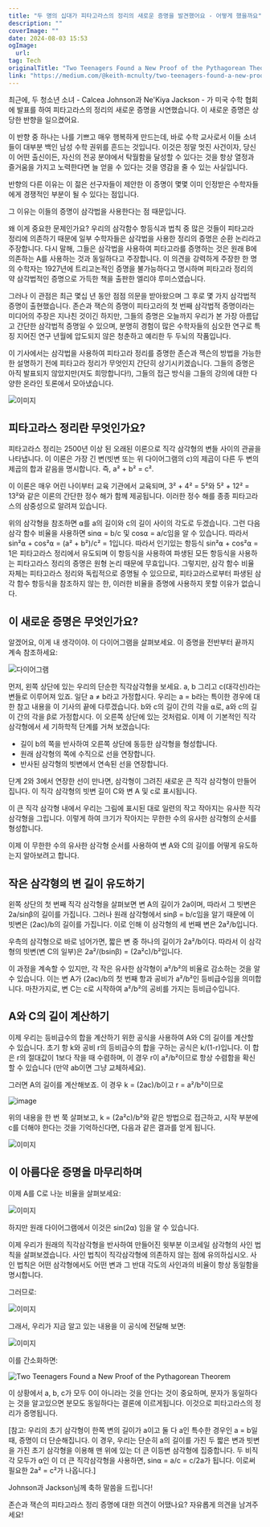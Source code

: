 ```yaml
---
title: "두 명의 십대가 피타고라스의 정리의 새로운 증명을 발견했어요 - 어떻게 했을까요"
description: ""
coverImage: ""
date: 2024-08-03 15:53
ogImage: 
  url: 
tag: Tech
originalTitle: "Two Teenagers Found a New Proof of the Pythagorean Theorem  Heres How"
link: "https://medium.com/@keith-mcnulty/two-teenagers-found-a-new-proof-of-the-pythagorean-theorem-heres-how-4bc038a09f12"
---
```




최근에, 두 청소년 소녀 - Calcea Johnson과 Ne'Kiya Jackson - 가 미국 수학 협회에 발표를 하여 피타고라스의 정리의 새로운 증명을 시연했습니다. 이 새로운 증명은 상당한 반향을 일으켰어요.

이 반향 중 하나는 나를 기쁘고 매우 행복하게 만드는데, 바로 수학 교사로서 이들 소녀들이 대부분 백인 남성 수학 권위를 흔드는 것입니다. 이것은 정말 멋진 사건이자, 당신이 어떤 출신이든, 자신의 전공 분야에서 탁월함을 달성할 수 있다는 것을 항상 열정과 즐거움을 가지고 노력한다면 늘 얻을 수 있다는 것을 영감을 줄 수 있는 사실입니다.

반향의 다른 이유는 이 젊은 선구자들이 제안한 이 증명이 몇몇 이미 인정받은 수학자들에게 경쟁적인 부분이 될 수 있다는 점입니다.

그 이유는 이들의 증명이 삼각법을 사용한다는 점 때문입니다.

<div class="content-ad"></div>

왜 이게 중요한 문제인가요? 우리의 삼각함수 항등식과 법칙 중 많은 것들이 피타고라 정리에 의존하기 때문에 일부 수학자들은 삼각법을 사용한 정리의 증명은 순환 논리라고 주장합니다. 다시 말해, 그들은 삼각법을 사용하여 피타고라를 증명하는 것은 원래 B에 의존하는 A를 사용하는 것과 동일하다고 주장합니다. 이 의견을 강력하게 주장한 한 명의 수학자는 1927년에 트리고논적인 증명을 불가능하다고 명시하며 피타고라 정리의 약 삼각법적인 증명으로 가득한 책을 출판한 엘리야 루미스였습니다.

그러나 이 관점은 최근 몇십 년 동안 점점 의문을 받아왔으며 그 후로 몇 가지 삼각법적 증명이 출현했습니다. 존슨과 잭슨의 증명이 피타고라의 첫 번째 삼각법적 증명이라는 미디어의 주장은 지나친 것이긴 하지만, 그들의 증명은 오늘까지 우리가 본 가장 아름답고 간단한 삼각법적 증명일 수 있으며, 분명히 경험이 많은 수학자들의 심오한 연구로 특징 지어진 연구 년월에 압도되지 않은 청춘하고 예리한 두 두뇌의 작품입니다.

이 기사에서는 삼각법을 사용하여 피타고라 정리를 증명한 존슨과 잭슨의 방법을 가능한 한 설명하기 전에 피타고라 정리가 무엇인지 간단히 상기시키겠습니다. 그들의 증명은 아직 발표되지 않았지만(저도 희망합니다!), 그들의 접근 방식을 그들의 강의에 대한 다양한 온라인 토론에서 모아냈습니다.

![이미지](/assets/img/TwoTeenagersFoundaNewProofofthePythagoreanTheoremHeresHow_0.png)

<div class="content-ad"></div>

## 피타고라스 정리란 무엇인가요?

피타고라스 정리는 2500년 이상 된 오래된 이론으로 직각 삼각형의 변들 사이의 관골을 나타냅니다. 이 이론은 가장 긴 변(빗변 또는 위 다이어그램의 c)의 제곱이 다른 두 변의 제곱의 합과 같음을 명시합니다. 즉, a² + b² = c².

이 이론은 매우 어린 나이부터 교육 기관에서 교육되며, 3² + 4² = 5²와 5² + 12² = 13²와 같은 이론의 간단한 정수 해가 함께 제공됩니다. 이러한 정수 해를 종종 피타고라스의 삼중성으로 알려져 있습니다.

위의 삼각형을 참조하면 ⍺를 a의 길이와 c의 길이 사이의 각도로 두겠습니다. 그런 다음 삼각 함수 비율을 사용하면 sin⍺ = b/c 및 cos⍺ = a/c임을 알 수 있습니다. 따라서 sin²⍺ + cos²⍺ = (a² + b²)/c² = 1입니다. 따라서 인기있는 항등식 sin²⍺ + cos²⍺ = 1은 피타고라스 정리에서 유도되며 이 항등식을 사용하여 파생된 모든 항등식을 사용하는 피타고라스 정리의 증명은 원형 논리 때문에 무효입니다. 그렇지만, 삼각 함수 비율 자체는 피타고라스 정리와 독립적으로 증명될 수 있으므로, 피타고라스로부터 파생된 삼각 함수 항등식을 참조하지 않는 한, 이러한 비율을 증명에 사용하지 못할 이유가 없습니다.

<div class="content-ad"></div>

## 이 새로운 증명은 무엇인가요?

알겠어요, 이게 내 생각이야. 이 다이어그램을 살펴보세요. 이 증명을 전반부터 끝까지 계속 참조하세요:

![다이어그램](/assets/img/TwoTeenagersFoundaNewProofofthePythagoreanTheoremHeresHow_1.png)

먼저, 왼쪽 상단에 있는 우리의 단순한 직각삼각형을 보세요. a, b 그리고 c(대각선)라는 변들로 이루어져 있죠. 일단 a ≠ b라고 가정합시다. 우리는 a = b라는 특이한 경우에 대한 참고 내용을 이 기사의 끝에 다루겠습니다. b와 c의 길이 간의 각을 ⍺로, a와 c의 길이 간의 각을 β로 가정합시다. 이 오른쪽 상단에 있는 것처럼요. 이제 이 기본적인 직각삼각형에서 세 기하학적 단계를 거쳐 보겠습니다:

<div class="content-ad"></div>

- 길이 b의 쪽을 반사하여 오른쪽 상단에 동등한 삼각형을 형성합니다.
- 원래 삼각형의 쪽에 수직으로 선을 연장합니다.
- 반사된 삼각형의 빗변에서 연속된 선을 연장합니다.

단계 2와 3에서 연장한 선이 만나면, 삼각형이 그려진 새로운 큰 직각 삼각형이 만들어집니다. 이 직각 삼각형의 빗변 길이 C와 변 A 및 c로 표시됩니다.

이 큰 직각 삼각형 내에서 우리는 그림에 표시된 대로 일련의 작고 작아지는 유사한 직각 삼각형을 그립니다. 이렇게 하여 크기가 작아지는 무한한 수의 유사한 삼각형의 순서를 형성합니다.

이제 이 무한한 수의 유사한 삼각형 순서를 사용하여 변 A와 C의 길이를 어떻게 유도하는지 알아보려고 합니다.

<div class="content-ad"></div>

## 작은 삼각형의 변 길이 유도하기

왼쪽 상단의 첫 번째 직각 삼각형을 살펴보면 변 A의 길이가 2a이며, 따라서 그 빗변은 2a/sinβ의 길이를 가집니다. 그러나 원래 삼각형에서 sinβ = b/c임을 알기 때문에 이 빗변은 (2ac)/b의 길이를 가집니다. 이로 인해 이 삼각형의 세 번째 변은 2a²/b입니다.

우측의 삼각형으로 바로 넘어가면, 짧은 변 중 하나의 길이가 2a²/b이다. 따라서 이 삼각형의 빗변(변 C의 일부)은 2a²/(bsinβ) = (2a²c)/b²입니다.

이 과정을 계속할 수 있지만, 각 작은 유사한 삼각형이 a²/b²의 비율로 감소하는 것을 알 수 있습니다. 이는 변 A가 (2ac)/b의 첫 번째 항과 공비가 a²/b²인 등비급수임을 의미합니다. 마찬가지로, 변 C는 c로 시작하여 a²/b²의 공비를 가지는 등비급수입니다.

<div class="content-ad"></div>

## A와 C의 길이 계산하기

이제 우리는 등비급수의 합을 계산하기 위한 공식을 사용하여 A와 C의 길이를 계산할 수 있습니다. 초기 항 k와 공비 r의 등비급수의 합을 구하는 공식은 k/(1-r)입니다. 이 합은 r의 절대값이 1보다 작을 때 수렴하며, 이 경우 r이 a²/b²이므로 항상 수렴함을 확신할 수 있습니다 (만약 ab이면 그냥 교체하세요).

그러면 A의 길이를 계산해보죠. 이 경우 k = (2ac)/b이고 r = a²/b²이므로

![image](/assets/img/TwoTeenagersFoundaNewProofofthePythagoreanTheoremHeresHow_2.png)

<div class="content-ad"></div>

위의 내용을 한 번 쭉 살펴보고, k = (2a²c)/b²와 같은 방법으로 접근하고, 시작 부분에 c를 더해야 한다는 것을 기억하신다면, 다음과 같은 결과를 얻게 됩니다.

![이미지](/assets/img/TwoTeenagersFoundaNewProofofthePythagoreanTheoremHeresHow_3.png)

## 이 아름다운 증명을 마무리하며

이제 A를 C로 나눈 비율을 살펴보세요:

<div class="content-ad"></div>

![이미지](/assets/img/TwoTeenagersFoundaNewProofofthePythagoreanTheoremHeresHow_4.png)

하지만 원래 다이어그램에서 이것은 sin(2⍺) 임을 알 수 있습니다.

이제 우리가 원래의 직각삼각형을 반사하여 만들어진 윗부분 이코세일 삼각형의 사인 법칙을 살펴보겠습니다. 사인 법칙이 직각삼각형에 의존하지 않는 점에 유의하십시오. 사인 법칙은 어떤 삼각형에서도 어떤 변과 그 반대 각도의 사인과의 비율이 항상 동일함을 명시합니다.

그러므로:

<div class="content-ad"></div>

![이미지](/assets/img/TwoTeenagersFoundaNewProofofthePythagoreanTheoremHeresHow_5.png)

그래서, 우리가 지금 알고 있는 내용을 이 공식에 전달해 보면:

![이미지](/assets/img/TwoTeenagersFoundaNewProofofthePythagoreanTheoremHeresHow_6.png)

이를 간소화하면:

<div class="content-ad"></div>

![Two Teenagers Found a New Proof of the Pythagorean Theorem](/assets/img/TwoTeenagersFoundaNewProofofthePythagoreanTheoremHeresHow_7.png)

이 상황에서 a, b, c가 모두 0이 아니라는 것을 안다는 것이 중요하며, 분자가 동일하다는 것을 알고있으면 분모도 동일하다는 결론에 이르게됩니다. 이것으로 피타고라스의 정리가 증명됩니다.

[참고: 우리의 초기 삼각형이 한쪽 변의 길이가 a이고 둘 다 a인 특수한 경우인 a = b일 때, 증명이 더 단순해집니다. 이 경우, 우리는 단순히 a의 길이를 가진 두 짧은 변과 빗변을 가진 초기 삼각형을 이용해 맨 위에 있는 더 큰 이등변 삼각형에 집중합니다. 두 비직각 모두가 ⍺인 이 더 큰 직각삼각형을 사용하면, sin⍺ = a/c = c/2a가 됩니다. 이로써 필요한 2a² = c²가 나옵니다.]

Johnson과 Jackson님께 축하 말씀을 드립니다!

<div class="content-ad"></div>

존슨과 잭슨의 피타고라스 정리 증명에 대한 의견이 어땠나요? 자유롭게 의견을 남겨주세요!
